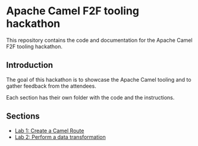 # Apache Camel F2F tooling hackathon

This repository contains the code and documentation for the Apache Camel F2F tooling hackathon.

## Introduction
The goal of this hackathon is to showcase the Apache Camel tooling and to gather feedback from the attendees.

Each section has their own folder with the code and the instructions.

## Sections
- [Lab 1: Create a Camel Route](lab1/README.md)
- [Lab 2: Perform a data transformation](lab2/README.md)
